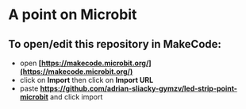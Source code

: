 # A point on Microbit

## To open/edit this repository in MakeCode: 
* open **[https://makecode.microbit.org/](https://makecode.microbit.org/)**
* click on **Import** then click on **Import URL**
* paste **https://github.com/adrian-sliacky-gymzv/led-strip-point-microbit** and click import
